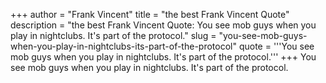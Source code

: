 +++
author = "Frank Vincent"
title = "the best Frank Vincent Quote"
description = "the best Frank Vincent Quote: You see mob guys when you play in nightclubs. It's part of the protocol."
slug = "you-see-mob-guys-when-you-play-in-nightclubs-its-part-of-the-protocol"
quote = '''You see mob guys when you play in nightclubs. It's part of the protocol.'''
+++
You see mob guys when you play in nightclubs. It's part of the protocol.
